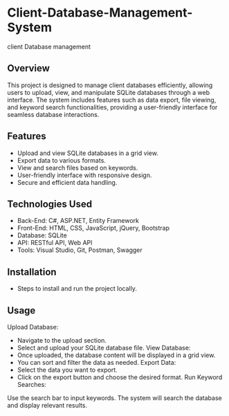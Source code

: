 # Client-Database-Management-System 
client Database management


## Overview
This project is designed to manage client databases efficiently, allowing users to upload, view, and manipulate SQLite databases through a web interface. The system includes features such as data export, file viewing, and keyword search functionalities, providing a user-friendly interface for seamless database interactions.

## Features
* Upload and view SQLite databases in a grid view.
* Export data to various formats.
* View and search files based on keywords.
* User-friendly interface with responsive design.
* Secure and efficient data handling.

## Technologies Used
* Back-End: C#, ASP.NET, Entity Framework
* Front-End: HTML, CSS, JavaScript, jQuery, Bootstrap
* Database: SQLite
* API: RESTful API, Web API
* Tools: Visual Studio, Git, Postman, Swagger

## Installation
* Steps to install and run the project locally.

## Usage
Upload Database:
* Navigate to the upload section.
* Select and upload your SQLite database file.
View Database:
* Once uploaded, the database content will be displayed in a grid view.
* You can sort and filter the data as needed.
Export Data:
* Select the data you want to export.
* Click on the export button and choose the desired format.
Run Keyword Searches:

Use the search bar to input keywords.
The system will search the database and display relevant results.

